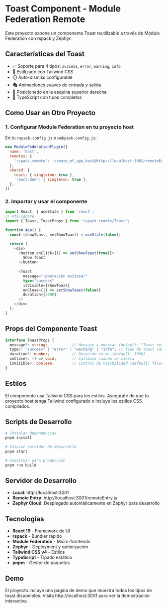 # Toast Component - Module Federation Remote

Este proyecto expone un componente Toast reutilizable a través de Module Federation con rspack y Zephyr.

## Características del Toast

- ✅ Soporte para 4 tipos: `success`, `error`, `warning`, `info`
- 🎨 Estilizado con Tailwind CSS
- ⏱️ Auto-dismiss configurable
- 🎭 Animaciones suaves de entrada y salida
- 📍 Posicionado en la esquina superior derecha
- 🎯 TypeScript con tipos completos

## Como Usar en Otro Proyecto

### 1. Configurar Module Federation en tu proyecto host

En tu `rspack.config.js` o `webpack.config.js`:

```javascript
new ModuleFederationPlugin({
  name: 'host',
  remotes: {
    'rspack_remote': 'create_mf_app_host@http://localhost:3001/remoteEntry.js',
  },
  shared: {
    react: { singleton: true },
    'react-dom': { singleton: true },
  },
})
```

### 2. Importar y usar el componente

```typescript
import React, { useState } from 'react';
// @ts-ignore
import { Toast, ToastProps } from 'rspack_remote/Toast';

function App() {
  const [showToast, setShowToast] = useState(false);

  return (
    <div>
      <button onClick={() => setShowToast(true)}>
        Show Toast
      </button>
      
      <Toast
        message="¡Operación exitosa!"
        type="success"
        isVisible={showToast}
        onClose={() => setShowToast(false)}
        duration={3000}
      />
    </div>
  );
}
```

## Props del Componente Toast

```typescript
interface ToastProps {
  message?: string;           // Mensaje a mostrar (default: "Toast notification")
  type?: "success" | "error" | "warning" | "info"; // Tipo de toast (default: "info")
  duration?: number;          // Duración en ms (default: 3000)
  onClose?: () => void;       // Callback cuando se cierra
  isVisible?: boolean;        // Control de visibilidad (default: false)
}
```

## Estilos

El componente usa Tailwind CSS para los estilos. Asegúrate de que tu proyecto host tenga Tailwind configurado o incluye los estilos CSS compilados.

## Scripts de Desarrollo

```bash
# Instalar dependencias
pnpm install

# Iniciar servidor de desarrollo
pnpm start

# Construir para producción
pnpm run build
```

## Servidor de Desarrollo

- **Local**: http://localhost:3001
- **Remote Entry**: http://localhost:3001/remoteEntry.js
- **Zephyr Cloud**: Desplegado automáticamente en Zephyr para desarrollo

## Tecnologías

- **React 19** - Framework de UI
- **rspack** - Bundler rápido
- **Module Federation** - Micro-frontends
- **Zephyr** - Deployment y optimización
- **Tailwind CSS v4** - Estilos
- **TypeScript** - Tipado estático
- **pnpm** - Gestor de paquetes

## Demo

El proyecto incluye una página de demo que muestra todos los tipos de toast disponibles. Visita http://localhost:3001 para ver la demostración interactiva.
